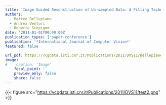 ```yaml
---
title: 'Image Guided Reconstruction of Un-sampled Data: A Filling Technique for Cultural Heritage Models'
authors:
  - Matteo Dellepiane
  - Andrea Venturi
  - Roberto Scopigno
date: '2011-01-01T00:00:00Z'
publication_types: ['paper-conference']
publication: '*International Journal of Computer Vision*'
featured: false

url_pdf: https://vcgdata.isti.cnr.it/Publications/2011/DVS11/Dellepiane_et_al_ImageGuided.pdf
image:
#    caption: 'Image'
    focal_point: ''
    preview_only: false
    share: false
---
```

{{< figure src="https://vcgdata.isti.cnr.it/Publications/2011/DVS11/test2.png" >}}
